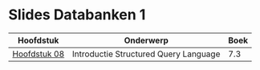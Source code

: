 # Slides Databanken 1

| Hoofdstuk | Onderwerp | Boek |
| ----- | ---- | ---- |
| [Hoofdstuk 08](https://hogent-databases.github.io/DB1-Slides/#1) | Introductie Structured Query Language | 7.3 |
